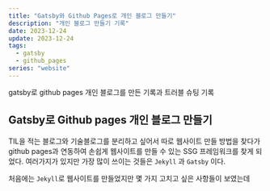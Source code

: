 ```yaml
---
title: "Gatsby와 Github Pages로 개인 블로그 만들기"
description: "개인 블로그 만들기 기록"
date: 2023-12-24
update: 2023-12-24
tags:
  - gatsby
  - github_pages
series: "website"
---
```

gatsby로 github pages 개인 블로그를 만든 기록과 트러블 슈팅 기록

## Gatsby로 Github pages 개인 블로그 만들기

TIL을 적는 블로그와 기술블로그를 분리하고 싶어서 따로 웹사이트 만들 방법을 찾다가 github pages과 연동하여 손쉽게 웹사이트를 만들 수 있는 SSG 프레임워크를 찾게 되었다. 여러가지가 있지만 가장 많이 쓰이는 것들은 `Jekyll` 과 `Gatsby` 이다. 

처음에는 `Jekyll`로 웹사이트를 만들었지만 몇 가지 고치고 싶은 사항들이 보였는데